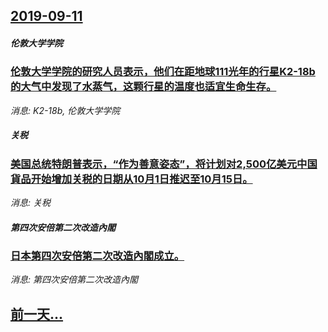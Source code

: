 ## [2019-09-11](/news/2019/09/11/index.md)

##### 伦敦大学学院
### [伦敦大学学院的研究人员表示，他们在距地球111光年的行星K2-18b的大气中发现了水蒸气，这颗行星的温度也适宜生命生存。 ](/news/2019/09/11/伦敦大学学院的研究人员表示-他们在距地球111光年的行星K2-18b的大气中发现了水蒸气-这颗行星的温度也适宜生命生存.md)
_消息: K2-18b, 伦敦大学学院_

##### 关税
### [美国总统特朗普表示，“作为善意姿态”，将计划对2,500亿美元中国貨品开始增加关税的日期从10月1日推迟至10月15日。 ](/news/2019/09/11/美国总统特朗普表示-作为善意姿态-将计划对2500亿美元中国貨品开始增加关税的日期从10月1日推迟至10月15日.md)
_消息: 关税_

##### 第四次安倍第二次改造內閣
### [日本第四次安倍第二次改造內閣成立。 ](/news/2019/09/11/日本第四次安倍第二次改造內閣成立.md)
_消息: 第四次安倍第二次改造內閣_

## [前一天...](/news/2019/09/10/index.md)


